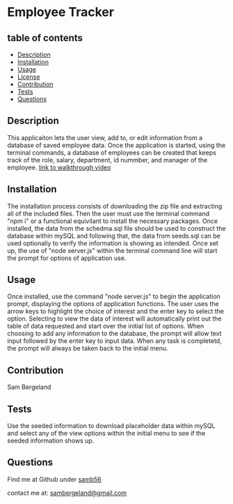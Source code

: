 # Employee Tracker 
  ## table of contents
  - [Description](#description)
  - [Installation](#installation)
  - [Usage](#usage)
  - [License](#license)
  - [Contribution](#contribution)
  - [Tests](#tests)
  - [Questions](#questions)

  ## Description 
  This applicaiton lets the user view, add to, or edit information from a database of saved employee data. Once the application is started, using the terminal commands, a database of employees can be created that keeps track of the role, salary, department, id nummber, and manager of the employee. 
  [link to walkthrough video](https://youtu.be/rc02ttF7aPU)

  ## Installation 
  The installation process consists of downloading the zip file and extracting all of the included files. Then the user must use the terminal command "npm i" or a functional equivilant to install the necessary packages. Once installed, the data from the schedma.sql file should be used to construct the database within mySQL and following that, the data from seeds.sql can be used optionally to verify the information is showing as intended. Once set up, the use of "node server.js" within the terminal command line will start the prompt for options of application use.

  ## Usage 
  Once installed, use the command "node server.js" to begin the application prompt, displaying the options of application functions. The user uses the arrow keys to highlight the choice of interest and the  enter key to select the option. Selecting to view the data of interest will automatically print out the table of data requested and start over the initial list of options. When choosing to add any information to the database, the prompt will allow text input followed by the enter key to input data. When any task is completetd, the prompt will always be taken back to the initial menu.

  

  ## Contribution 
  Sam Bergeland

  ## Tests 
  Use the seeded information to download placeholder data within mySQL and select any of the view options within the initial menu to see if the seeded information shows up.

  ## Questions 
  Find me at Github under [samb56](https://github.com/samb56)

  contact me at:
  [sambergeland@gmail.com](mailto:sambergeland@gmail.com)


